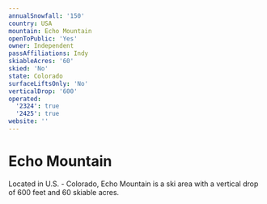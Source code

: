 ```yaml
---
annualSnowfall: '150'
country: USA
mountain: Echo Mountain
openToPublic: 'Yes'
owner: Independent
passAffiliations: Indy
skiableAcres: '60'
skied: 'No'
state: Colorado
surfaceLiftsOnly: 'No'
verticalDrop: '600'
operated:
  '2324': true
  '2425': true
website: ''
---
```



# Echo Mountain

Located in U.S. - Colorado, Echo Mountain is a ski area with a vertical drop of 600 feet and 60 skiable acres.
